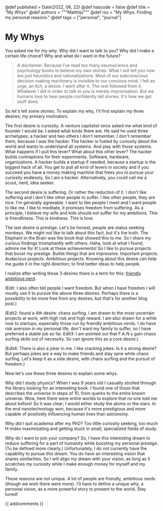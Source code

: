 @def published = Date(2022, 06, 22)
@def hascode = false
@def title = "My Whys"
@def authors = """Matthijs"""
@def rss = "My Whys. Finding my personal reasons."
@def tags = ["personal", "journal"]

# My Whys

You asked me for my why. Why did I want to talk to you? Why did I make a certain life choice? Why and what do I want in the future?

> A disclaimer. Because I've read too many neuroscience and psychology books to believe my own stories. What I will tell you now are just heuristics and rationalizations. Most of our subconscious decision making machinery is invisible to our concious mind. I felt an urge, an itch, a desire. I went after it. The rest followed from it. Whatever I did in order to talk to you is merely improvisation. But we humans love to hear people confidently tell stories. It's how we get stuff done.

So let's tell some stories. To explain my why, I'll first explain my three desires, my primary motivators.

The first desire is curiosity. A venture capitalist once asked me what kind of founder I would be. I asked what kinds there are. He said he used three archetypes; a hacker and two others I don't remember. I don't remember them, because I was the hacker. The hacker is fueled by curiosity about the world and wants to understand all systems. And play with those systems. What happens if I pull this lever? What about this other lever? The hacker builds contraptions for their experiments. Software, hardware, organizations. A hacker builds a startup if needed, because a startup is the biggest hack of all. You get to pull all kind of levers in society and if you succeed you have a money making machine that frees you to pursue your curiosity endlessly. So I am a hacker. Alternatively, you could call me a scout, nerd, idea seeker.

The second desire is suffering. Or rather the reduction of it. I don't like suffering and I don't like other people to suffer. I like other people, they are nice. I'm generally agreeable. I want to like people I meet and I want people to like me. I like to meditate, it promises freedom from suffering. As a principle, I believe my wife and kids should not suffer for my ambitions. This is friendliness. This is kindness. This is love.

The last desire is prestige. Let's be honest, people are status seeking monkeys. We might not like to talk about this fact, but it's the truth. The Elephant in the Brain was the book that showed this to me. So I share my curious findings triomphantly with others. Haha, look at what I found, admire me for it! Look at these achievements! So I like to pursue projects that boost my prestige. Builds things that are impressive. Important projects. Audacious projects. Ambitious projects. Knowing about this desire can help me guide it in the right direction; to find better ideas to help people.

I realize after writing these 3 desires there is a term for this: [friendly ambitious nerd](https://visakanv.gumroad.com/l/FANbook).

(Edit: I also often tell people I want freedom. But when I have freedom I will mostly use it to pursue the above three desires. Perhaps there is a possibility to be more free from any desires, but that's for another blog post.)

(Edit2: found a 4th desire: chaos surfing. I am drawn to the most uncertain projects at work, with high risk and high reward. I am also drawn for a while now to startups, especially those run by friendly ambitious nerds. I do have risk aversion in my personal life, don't want my family to suffer, so I have preferred a stable job so far. Edit3: I am pointed out that F.A.N.s gain chaos surfing skills out of necessity. So can ignore this as a core desire.)

(Edit4: There is also a joker in me. I like cracking jokes. Is it a strong desire? But perhaps jokes are a way to make friends and stay sane while chaos surfing. Let's keep it as a side desire, with chaos surfing and the pursuit of freedom.)

Now let's use these three desires to explain some whys.

Why did I study physics? When I was 9 years old I casually strolled through the library looking for an interesting book. I found one of those that describes the universe in steps of 10, from quarks to the entire known universe. Wow, here there were entire worlds to explore that no one told me about before! So it was clear; I would either study the atoms or the stars. In the end nanotechnology won, because it's more prestigious and more capable of positively influencing human lives than astronomy.

Why did I quit academia after my PhD? Too little curiosity seeking, too much H-index maximizating and getting stuck in small, specialized fields of study.

Why do I want to join your company? So, I have this interesting dream to reduce suffering for a part of humanity while boosting my personal prestige. (To be defined more clearly.) Unfortunately, I do not currently have the capability to pursue this dream. You do have an interesting vision that shares similarities. So I will align my dream with your vision, as long as it scratches my curiosity while I make enough money for myself and my family.

These reasons are not unique. A lot of people are friendly, ambitious nerds (though we wish there were more). I'll have to define a unique why, a personal vision, as a more powerful story to present to the world. Stay tuned!

{{ addcomments }}